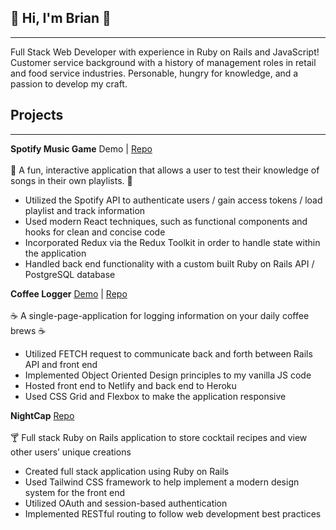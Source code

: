 ##  👋 Hi, I'm Brian 👋
---
Full Stack Web Developer with experience in Ruby on Rails and JavaScript! Customer service background with a history of management roles in retail and food service industries. Personable, hungry for knowledge, and a passion to develop my craft.

## Projects
---
**Spotify Music Game** Demo | [Repo](https://github.com/brianfranklin12/spotify_music_game)<br><br>
🎵 A fun, interactive application that allows a user to test their knowledge of songs in their own playlists. 🎵
- Utilized the Spotify API to authenticate users / gain access tokens / load playlist and track information
- Used modern React techniques, such as functional components and hooks for clean and concise code
- Incorporated Redux via the Redux Toolkit in order to handle state within the application
- Handled back end functionality with a custom built Ruby on Rails API / PostgreSQL database


**Coffee Logger** [Demo](https://coffee-logger.netlify.app/) | [Repo](https://github.com/brianfranklin12/coffee_logger)<br><br>
☕ A single-page-application for logging information on your daily coffee brews ☕
- Utilized FETCH request to communicate back and forth between Rails API and front end
- Implemented Object Oriented Design principles to my vanilla JS code
- Hosted front end to Netlify and back end to Heroku
- Used CSS Grid and Flexbox to make the application responsive

**NightCap** [Repo](https://github.com/brianfranklin12/night_cap) <br><br>
🍸 Full stack Ruby on Rails application to store cocktail recipes and view other users’ unique creations
- Created full stack application using Ruby on Rails
- Used Tailwind CSS framework to help implement a modern design system for the front end
- Utilized OAuth and session-based authentication
- Implemented RESTful routing to follow web development best practices


<!--
**brianfranklin12/brianfranklin12** is a ✨ _special_ ✨ repository because its `README.md` (this file) appears on your GitHub profile.

Here are some ideas to get you started:

- 🔭 I’m currently working on ...
- 🌱 I’m currently learning ...
- 👯 I’m looking to collaborate on ...
- 🤔 I’m looking for help with ...
- 💬 Ask me about ...
- 📫 How to reach me: ...
- 😄 Pronouns: ...
- ⚡ Fun fact: ...
-->
